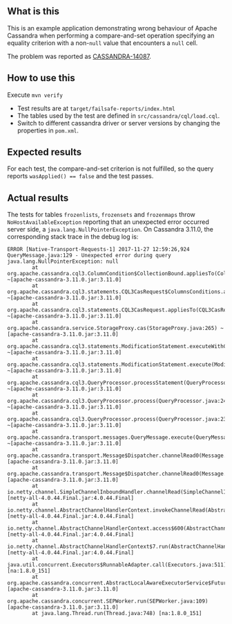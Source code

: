 What is this
----
This is an example application demonstrating wrong behaviour of Apache Cassandra when performing a compare-and-set operation specifying an equality criterion with a non-`null` value that encounters a `null` cell.

The problem was reported as [CASSANDRA-14087](https://issues.apache.org/jira/browse/CASSANDRA-14087).


How to use this
----
Execute `mvn verify`

* Test results are at `target/failsafe-reports/index.html`
* The tables used by the test are defined in `src/cassandra/cql/load.cql`.
* Switch to different cassandra driver or server versions by changing the properties in `pom.xml`.


Expected results
----
For each test, the compare-and-set criterion is not fulfilled, so the query reports `wasApplied() == false` and the test passes.


Actual results
----
The tests for tables `frozenlists`, `frozensets` and `frozenmaps` throw `NoHostAvailableException` reporting that an unexpected error occurred server side, a `java.lang.NullPointerException`. On Cassandra 3.11.0, the corresponding stack trace in the debug log is:

````
ERROR [Native-Transport-Requests-1] 2017-11-27 12:59:26,924 QueryMessage.java:129 - Unexpected error during query
java.lang.NullPointerException: null
        at org.apache.cassandra.cql3.ColumnCondition$CollectionBound.appliesTo(ColumnCondition.java:546) ~[apache-cassandra-3.11.0.jar:3.11.0]
        at org.apache.cassandra.cql3.statements.CQL3CasRequest$ColumnsConditions.appliesTo(CQL3CasRequest.java:324) ~[apache-cassandra-3.11.0.jar:3.11.0]
        at org.apache.cassandra.cql3.statements.CQL3CasRequest.appliesTo(CQL3CasRequest.java:210) ~[apache-cassandra-3.11.0.jar:3.11.0]
        at org.apache.cassandra.service.StorageProxy.cas(StorageProxy.java:265) ~[apache-cassandra-3.11.0.jar:3.11.0]
        at org.apache.cassandra.cql3.statements.ModificationStatement.executeWithCondition(ModificationStatement.java:441) ~[apache-cassandra-3.11.0.jar:3.11.0]
        at org.apache.cassandra.cql3.statements.ModificationStatement.execute(ModificationStatement.java:416) ~[apache-cassandra-3.11.0.jar:3.11.0]
        at org.apache.cassandra.cql3.QueryProcessor.processStatement(QueryProcessor.java:217) ~[apache-cassandra-3.11.0.jar:3.11.0]
        at org.apache.cassandra.cql3.QueryProcessor.process(QueryProcessor.java:248) ~[apache-cassandra-3.11.0.jar:3.11.0]
        at org.apache.cassandra.cql3.QueryProcessor.process(QueryProcessor.java:233) ~[apache-cassandra-3.11.0.jar:3.11.0]
        at org.apache.cassandra.transport.messages.QueryMessage.execute(QueryMessage.java:116) ~[apache-cassandra-3.11.0.jar:3.11.0]
        at org.apache.cassandra.transport.Message$Dispatcher.channelRead0(Message.java:517) [apache-cassandra-3.11.0.jar:3.11.0]
        at org.apache.cassandra.transport.Message$Dispatcher.channelRead0(Message.java:410) [apache-cassandra-3.11.0.jar:3.11.0]
        at io.netty.channel.SimpleChannelInboundHandler.channelRead(SimpleChannelInboundHandler.java:105) [netty-all-4.0.44.Final.jar:4.0.44.Final]
        at io.netty.channel.AbstractChannelHandlerContext.invokeChannelRead(AbstractChannelHandlerContext.java:357) [netty-all-4.0.44.Final.jar:4.0.44.Final]
        at io.netty.channel.AbstractChannelHandlerContext.access$600(AbstractChannelHandlerContext.java:35) [netty-all-4.0.44.Final.jar:4.0.44.Final]
        at io.netty.channel.AbstractChannelHandlerContext$7.run(AbstractChannelHandlerContext.java:348) [netty-all-4.0.44.Final.jar:4.0.44.Final]
        at java.util.concurrent.Executors$RunnableAdapter.call(Executors.java:511) [na:1.8.0_151]
        at org.apache.cassandra.concurrent.AbstractLocalAwareExecutorService$FutureTask.run(AbstractLocalAwareExecutorService.java:162) [apache-cassandra-3.11.0.jar:3.11.0]
        at org.apache.cassandra.concurrent.SEPWorker.run(SEPWorker.java:109) [apache-cassandra-3.11.0.jar:3.11.0]
        at java.lang.Thread.run(Thread.java:748) [na:1.8.0_151]
````